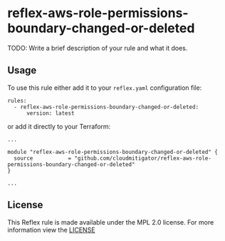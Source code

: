 # reflex-aws-role-permissions-boundary-changed-or-deleted
TODO: Write a brief description of your rule and what it does.

## Usage
To use this rule either add it to your `reflex.yaml` configuration file:  
```
rules:
  - reflex-aws-role-permissions-boundary-changed-or-deleted:
      version: latest
```

or add it directly to your Terraform:  
```
...

module "reflex-aws-role-permissions-boundary-changed-or-deleted" {
  source           = "github.com/cloudmitigator/reflex-aws-role-permissions-boundary-changed-or-deleted"
}

...
```

## License
This Reflex rule is made available under the MPL 2.0 license. For more information view the [LICENSE](https://github.com/cloudmitigator/reflex-aws-role-permissions-boundary-changed-or-deleted/blob/master/LICENSE) 